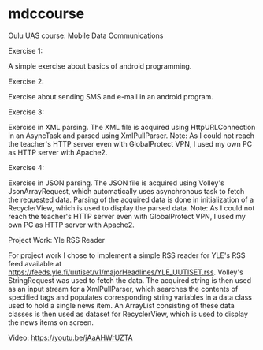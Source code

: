 # mdccourse
Oulu UAS course: Mobile Data Communications

Exercise 1:

A simple exercise about basics of android programming.

Exercise 2:

Exercise about sending SMS and e-mail in an android program.

Exercise 3:

Exercise in XML parsing. The XML file is acquired using HttpURLConnection in an AsyncTask and parsed using XmlPullParser.
Note: As I could not reach the teacher's HTTP server even with GlobalProtect VPN, I used my own PC as HTTP server with Apache2.

Exercise 4:

Exercise in JSON parsing. The JSON file is acquired using Volley's JsonArrayRequest, which automatically uses asynchronous task to fetch the requested data. Parsing of the acquired data is done in initialization of a RecyclerView, which is used to display the parsed data.
Note: As I could not reach the teacher's HTTP server even with GlobalProtect VPN, I used my own PC as HTTP server with Apache2.

Project Work: Yle RSS Reader

For project work I chose to implement a simple RSS reader for YLE's RSS feed available at https://feeds.yle.fi/uutiset/v1/majorHeadlines/YLE_UUTISET.rss.
Volley's StringRequest was used to fetch the data. The acquired string is then used as an input stream for a XmlPullParser, which searches the contents of specified tags and populates corresponding string variables in a data class used to hold a single news item. An ArrayList consisting of these data classes is then used as dataset for RecyclerView, which is used to display the news items on screen.

Video: https://youtu.be/jAaAHWrUZTA
